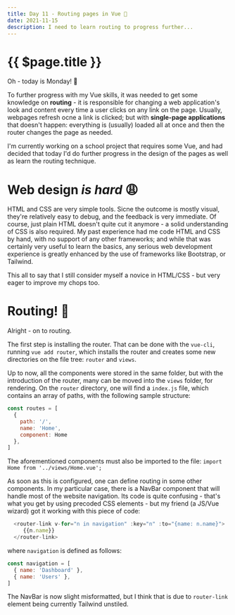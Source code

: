 ```yaml
---
title: Day 11 - Routing pages in Vue 🏹
date: 2021-11-15
description: I need to learn routing to progress further...
---
```


# {{ $page.title }}

Oh - today is Monday! 🥳

To further progress with my Vue skills, it was needed to get some knowledge on **routing** - it is responsible for changing a web application's look and content every time a user clicks on any link on the page. Usually, webpages refresh ocne a link is clicked; but with **single-page applications** that doesn't happen: everything is (usually) loaded all at once and then the router changes the page as needed.

I'm currently working on a school project that requires some Vue, and had decided that today I'd do further progress in the design of the pages as well as learn the routing technique.

# Web design *is hard* 😩

HTML and CSS are very simple tools. Sicne the outcome is mostly visual, they're relatively easy to debug, and the feedback is very immediate. Of course, just plain HTML doesn't quite cut it anymore - a solid understanding of CSS is also required. My past experience had me code HTML and CSS by hand, with no support of any other frameworks; and while that was certainly very useful to learn the basics, any serious web development experience is greatly enhanced by the use of frameworks like Bootstrap, or Tailwind.

This all to say that I still consider myself a novice in HTML/CSS - but very eager to improve my chops too.

# Routing! 📮

Alright - on to routing.

The first step is installing the router. That can be done with the `vue-cli`, running `vue add router`, which installs the router and creates some new directories on the file tree: `router` and `views`. 

Up to now, all the components were stored in the same folder, but with the introduction of the router, many can be moved into the `views` folder, for rendering. On the `router` directory, one will find a `index.js` file, which contains an array of paths, with the following sample structure:

```js
const routes = [
  {
    path: '/',
    name: 'Home',
    component: Home
  },
]
```

The aforementioned components must also be imported to the file: `import Home from '../views/Home.vue';`

As soon as this is configured, one can define routing in some other components. In my particular case, there is a NavBar component that will handle most of the website navigation. Its code is quite confusing - that's what you get by using precoded CSS elements - but my friend (a JS/Vue wizard) got it working with this piece of code:

```js
  <router-link v-for="n in navigation" :key="n" :to="{name: n.name}">
	 {{n.name}}
  </router-link>
```

where `navigation` is defined as follows:

```js
const navigation = [
  { name: 'Dashboard' },
  { name: 'Users' },
]
```

The NavBar is now slight misformatted, but I think that is due to `router-link` element being currently Tailwind unstiled.
